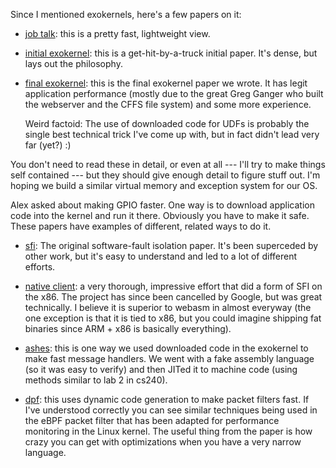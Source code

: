 Since I mentioned exokernels, here's a few papers on it:

  - [job talk](exokernel-job-talk.pdf): this is a pretty fast, lightweight view.

  - [initial exokernel](exokernel-sosp95.pdf): this is a
    get-hit-by-a-truck initial paper.  It's dense, but lays out the
    philosophy.

  - [final exokernel](exokernel-sosp97.pdf): this is the final exokernel
    paper we wrote.  It has legit application performance (mostly due
    to the great Greg Ganger who built the webserver and the CFFS file
    system) and some more experience.

    Weird factoid: The use of downloaded code for UDFs is probably the
    single best technical trick I've come up with, but in fact didn't
    lead very far (yet?) :)

You don't need to read these in detail, or even at all --- I'll try
to make things self contained --- but they should give enough detail
to figure stuff out.  I'm hoping we build a similar virtual memory and
exception system for our OS.

Alex asked about making GPIO faster.  One way is to download application
code into the kernel and run it there.  Obviously you have to make
it safe.  These papers have examples of different, related ways to do it.

   - [sfi](./sfi.pdf): The original software-fault isolation paper.   It's been
     superceded by other work, but it's easy to understand and led to
     a lot of different efforts.

   - [native client](./cs343-annot-nacl.pdf):  a very thorough, impressive
     effort that did a form of SFI on the x86.  The project has since
     been cancelled by Google, but was great technically.  I believe
     it is superior to webasm in almost everyway (the one exception is
     that it is tied to x86, but you could imagine shipping fat binaries
     since ARM + x86 is basically everything).

   - [ashes](./ash-sigcomm.pdf): this is one way we used downloaded code
     in the exokernel to make fast message handlers.  We went with a
     fake assembly language (so it was easy to verify) and then JITed
     it to machine code (using methods similar to lab 2 in cs240).

   - [dpf](./dpf-sigcomm96.pdf): this uses dynamic code generation to
     make packet filters fast.  If I've understood correctly you can
     see similar techniques being used in the eBPF packet filter that
     has been adapted for performance monitoring in the Linux kernel.
     The useful thing from the paper is how crazy you can get with
     optimizations when you have a very narrow language.

